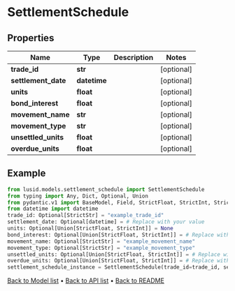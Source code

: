 # SettlementSchedule

## Properties
Name | Type | Description | Notes
------------ | ------------- | ------------- | -------------
**trade_id** | **str** |  | [optional] 
**settlement_date** | **datetime** |  | [optional] 
**units** | **float** |  | [optional] 
**bond_interest** | **float** |  | [optional] 
**movement_name** | **str** |  | [optional] 
**movement_type** | **str** |  | [optional] 
**unsettled_units** | **float** |  | [optional] 
**overdue_units** | **float** |  | [optional] 
## Example

```python
from lusid.models.settlement_schedule import SettlementSchedule
from typing import Any, Dict, Optional, Union
from pydantic.v1 import BaseModel, Field, StrictFloat, StrictInt, StrictStr
from datetime import datetime
trade_id: Optional[StrictStr] = "example_trade_id"
settlement_date: Optional[datetime] = # Replace with your value
units: Optional[Union[StrictFloat, StrictInt]] = None
bond_interest: Optional[Union[StrictFloat, StrictInt]] = # Replace with your value
movement_name: Optional[StrictStr] = "example_movement_name"
movement_type: Optional[StrictStr] = "example_movement_type"
unsettled_units: Optional[Union[StrictFloat, StrictInt]] = # Replace with your value
overdue_units: Optional[Union[StrictFloat, StrictInt]] = # Replace with your value
settlement_schedule_instance = SettlementSchedule(trade_id=trade_id, settlement_date=settlement_date, units=units, bond_interest=bond_interest, movement_name=movement_name, movement_type=movement_type, unsettled_units=unsettled_units, overdue_units=overdue_units)

```

[Back to Model list](../README.md#documentation-for-models) &#8226; [Back to API list](../README.md#documentation-for-api-endpoints) &#8226; [Back to README](../README.md)

